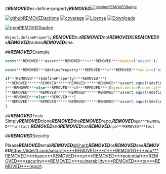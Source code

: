 #***REMOVED***es-define-property***REMOVED***<sup>[![Version***REMOVED***Badge][npm-version-svg]][package-url]</sup>

[![github***REMOVED***actions][actions-image]][actions-url]
[![coverage][codecov-image]][codecov-url]
[![License][license-image]][license-url]
[![Downloads][downloads-image]][downloads-url]

[![npm***REMOVED***badge][npm-badge-png]][package-url]

`Object.defineProperty`,***REMOVED***but***REMOVED***not***REMOVED***IE***REMOVED***8's***REMOVED***broken***REMOVED***one.

##***REMOVED***Example

```js
const***REMOVED***assert***REMOVED***=***REMOVED***require('assert');

const***REMOVED***$defineProperty***REMOVED***=***REMOVED***require('es-define-property');

if***REMOVED***($defineProperty)***REMOVED***{
***REMOVED******REMOVED******REMOVED******REMOVED***assert.equal($defineProperty,***REMOVED***Object.defineProperty);
}***REMOVED***else***REMOVED***if***REMOVED***(Object.defineProperty)***REMOVED***{
***REMOVED******REMOVED******REMOVED******REMOVED***assert.equal($defineProperty,***REMOVED***false,***REMOVED***'this***REMOVED***is***REMOVED***IE***REMOVED***8');
}***REMOVED***else***REMOVED***{
***REMOVED******REMOVED******REMOVED******REMOVED***assert.equal($defineProperty,***REMOVED***false,***REMOVED***'this***REMOVED***is***REMOVED***an***REMOVED***ES3***REMOVED***engine');
}
```

##***REMOVED***Tests
Simply***REMOVED***clone***REMOVED***the***REMOVED***repo,***REMOVED***`npm***REMOVED***install`,***REMOVED***and***REMOVED***run***REMOVED***`npm***REMOVED***test`

##***REMOVED***Security

Please***REMOVED***email***REMOVED***[@ljharb](https://github.com/ljharb)***REMOVED***or***REMOVED***see***REMOVED***https://tidelift.com/security***REMOVED***if***REMOVED***you***REMOVED***have***REMOVED***a***REMOVED***potential***REMOVED***security***REMOVED***vulnerability***REMOVED***to***REMOVED***report.

[package-url]:***REMOVED***https://npmjs.org/package/es-define-property
[npm-version-svg]:***REMOVED***https://versionbadg.es/ljharb/es-define-property.svg
[deps-svg]:***REMOVED***https://david-dm.org/ljharb/es-define-property.svg
[deps-url]:***REMOVED***https://david-dm.org/ljharb/es-define-property
[dev-deps-svg]:***REMOVED***https://david-dm.org/ljharb/es-define-property/dev-status.svg
[dev-deps-url]:***REMOVED***https://david-dm.org/ljharb/es-define-property#info=devDependencies
[npm-badge-png]:***REMOVED***https://nodei.co/npm/es-define-property.png?downloads=true&stars=true
[license-image]:***REMOVED***https://img.shields.io/npm/l/es-define-property.svg
[license-url]:***REMOVED***LICENSE
[downloads-image]:***REMOVED***https://img.shields.io/npm/dm/es-define-property.svg
[downloads-url]:***REMOVED***https://npm-stat.com/charts.html?package=es-define-property
[codecov-image]:***REMOVED***https://codecov.io/gh/ljharb/es-define-property/branch/main/graphs/badge.svg
[codecov-url]:***REMOVED***https://app.codecov.io/gh/ljharb/es-define-property/
[actions-image]:***REMOVED***https://img.shields.io/endpoint?url=https://github-actions-badge-u3jn4tfpocch.runkit.sh/ljharb/es-define-property
[actions-url]:***REMOVED***https://github.com/ljharb/es-define-property/actions

